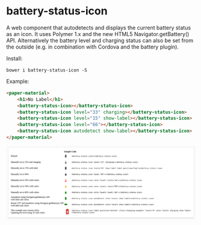 # battery-status-icon
A web component that autodetects and displays the current battery status as an icon. It uses Polymer 1.x and the new HTML5 Navigator.getBattery() API. Alternatively the battery level and charging status can also be set from the outside (e.g. in combination with Cordova and the battery plugin).

Install:
```
bower i battery-status-icon -S
```

Example:

```html
<paper-material>
    <h1>No Label</h1>
    <battery-status-icon></battery-status-icon>
    <battery-status-icon level="33" charging></battery-status-icon>
    <battery-status-icon level="15" show-label></battery-status-icon>
    <battery-status-icon level="66"></battery-status-icon>
    <battery-status-icon autodetect show-label></battery-status-icon>
</paper-material>
```
![Preview](https://github.com/Protoss78/battery-status-icon/raw/master/preview.png)
